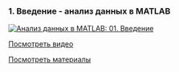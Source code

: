 ### 1. Введение - анализ данных в MATLAB

[![Анализ данных в MATLAB: 01. Введение](http://img.youtube.com/vi/1d823SnprCY/mqdefault.jpg)](http://www.youtube.com/watch?v=1d823SnprCY)

[Посмотреть видео](http://www.youtube.com/watch?v=1d823SnprCY)

[Посмотреть материалы](https://github.com/ETMC-Exponenta/Data-Analysis-in-MATLAB-2018/blob/master/1_Intro/analysis_intro.pdf)